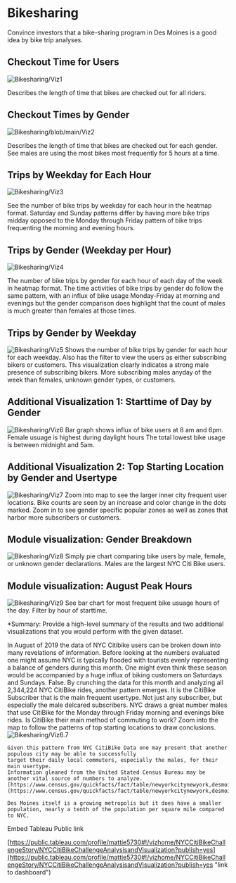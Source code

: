 # Bikesharing


Convince investors that a bike-sharing program in Des Moines is a good idea by bike trip analyses.
	
## Checkout Time for Users

![Bikesharing/Viz1](Bikesharing/Viz1.PNG)

Describes the length of time that bikes are checked out for all riders.

## Checkout Times by Gender
![Bikesharing/blob/main/Viz2](Bikesharing/blob/main/Viz2.PNG)

Describes the length of time that bikes are checked out for each gender.
See males are using the most bikes most frequently for 5 hours at a time.

## Trips by Weekday for Each Hour
![Bikesharing/Viz3](Bikesharing/Viz3.PNG)

See the number of bike trips by weekday for each hour in the heatmap format. 
Saturday and Sunday patterns differ by having more bike trips midday opposed to
the Monday through Friday pattern of bike trips frequenting the morning and evening hours.
	

## Trips by Gender (Weekday per Hour)
![Bikesharing/Viz4](Bikesharing/Viz4.PNG)

The number of bike trips by gender for each hour of each day of the week in heatmap format.
The time activities of bike trips by gender do follow the same pattern, with an influx of bike 
usage Monday-Friday at morning and evenings but the gender comparison does highlight that the count of males
is much greater than females at those times.


## Trips by Gender by Weekday
![Bikesharing/Viz5](Bikesharing/Viz5.PNG)
Shows the number of bike trips by gender for each hour for each weekday. Also has the filter
to view the users as either subscribing bikers or customers.
This visualization clearly indicates a strong male presence of subscribing bikers. More subscribing males
anyday of the week than females, unknown gender types, or customers. 


## Additional Visualization 1: Starttime of Day by Gender
![Bikesharing/Viz6](Bikesharing/Viz6.PNG)
Bar graph shows influx of bike users at 8 am and 6pm. Female usuage is highest during daylight hours
The total lowest bike usage is between midnight and 5am. 
	
## Additional Visualization 2: Top Starting Location by Gender and Usertype
![Bikesharing/Viz7](Bikesharing/Viz7.PNG)
Zoom into map to see the larger inner city frequent user locations. Bike counts are seen by an increase 
and color change in the dots marked. Zoom in to see gender specific popular zones as well as zones that
harbor more subscribers or customers. 

## Module visualization: Gender Breakdown
![Bikesharing/Viz8](Bikesharing/Viz8.PNG)
Simply pie chart comparing bike users by male, female, or unknown gender declarations. Males are the 
largest NYC Citi Bike users. 
	
## Module visualization: August Peak Hours	
![Bikesharing/Viz9](Bikesharing/Viz9.PNG)
See bar chart for most frequent bike usuage hours of the day. Filter by hour of starttime.



*Summary: Provide a high-level summary of the results and two additional 
	visualizations that you would perform with the given dataset.

In August of 2019 the data of NYC Citibike users can be broken down into many revelations of information.
Before looking at the numbers evaluated one might assume NYC is typically flooded with tourists evenly
representing a balance of genders during this month. One might even think these season would be accompanied
by a huge influx of biking customers on Saturdays and Sundays. False. By crunching the data for this 
month and analyzing all 2,344,224 NYC CitiBike rides, another pattern emerges. It is the CitiBike Subscriber
that is the main frequent usertype. Not just any subscriber, but especially the male delcared subscribers.
NYC draws a great number males that use CitiBike for the Monday through Friday morning and evenings bike 
rides. Is CitiBike their main method of commuting to work? Zoom into the map to follow the patterns of 
top starting locations to draw conclusions. 
![Bikesharing/Viz6.7](Bikesharing/Viz6.7.PNG)

	Given this pattern from NYC CitiBike Data one may present that another populous city may be able to successfully
	target their daily local commuters, especially the males, for their main usertype.
	Information gleaned from the United Stated Census Bureau may be another vital source of numbers to analyze.
	[https://www.census.gov/quickfacts/fact/table/newyorkcitynewyork,desmoinescityiowa/PST045219](https://www.census.gov/quickfacts/fact/table/newyorkcitynewyork,desmoinescityiowa/PST045219)

	Des Moines itself is a growing metropolis but it does have a smaller population, nearly a tenth of the population per square mile compared to NYC. 

Embed Tableau Public link

[https://public.tableau.com/profile/mattie5730#!/vizhome/NYCCitiBikeChallengeStory/NYCCitiBikeChallengeAnalysisandVisualization?publish=yes](https://public.tableau.com/profile/mattie5730#!/vizhome/NYCCitiBikeChallengeStory/NYCCitiBikeChallengeAnalysisandVisualization?publish=yes "link to dashboard")